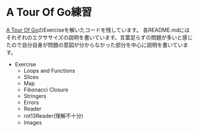 # A Tour Of Go練習
[A Tour Of Go](https://go-tour-jp.appspot.com/list, "A Tour Of Go")のExerciseを解いたコードを残しています。
各README.mdにはそれぞれのエクササイズの説明を書いています。言葉足らずの問題が多いと感じたので自分自身が問題の意図が分からなかった部分を中心に説明を書いています。

- Exercise
    - Loops and Functions
    - Slices
    - Map
    - Fibonacci Closure
    - Stringers
    - Errors
    - Reader
    - rot13Reader(理解不十分)
    - Images